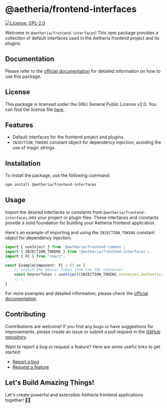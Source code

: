 # @aetheria/frontend-interfaces

[![License: GPL-2.0](https://img.shields.io/badge/License-GPL--2.0-blue.svg)](https://github.com/override-sh/aetheria-frontend/blob/main/LICENSE)

Welcome to `@aetheria/frontend-interfaces`! This npm package provides a collection of default interfaces used in the
Aetheria frontend project and its plugins.

## Documentation

Please refer to the [official documentation](https://aetheria-docs.override.sh/packages/frontend-interfaces) for
detailed information on how to use this package.

## License

This package is licensed under the GNU General Public License v2.0. You can find the license
file [here](https://github.com/override-sh/aetheria-frontend/blob/main/LICENSE).

## Features

- Default interfaces for the frontend project and plugins.
- `INJECTION_TOKENS` constant object for dependency injection, avoiding the use of magic strings.

## Installation

To install the package, use the following command:

```bash
npm install @aetheria/frontend-interfaces
```

## Usage

Import the desired interfaces or constants from `@aetheria/frontend-interfaces` into your project or plugin files. These
interfaces and constants provide a solid foundation for building your Aetheria frontend application.

Here's an example of importing and using the `INJECTION_TOKENS` constant object for dependency injection:

```typescript
import { useInject } from '@aetheria/frontend-common';
import { INJECTION_TOKENS } from '@aetheria/frontend-interfaces';
import { FC } from "react";

const ExampleComponent: FC = () => {
	// inject the bearer token from the IOC container
	const bearerToken = useInject(INJECTION_TOKENS.instances.authentication_token);
	// ...
}
```

For more examples and detailed information, please check
the [official documentation](https://aetheria-docs.override.sh/packages/frontend-interfaces).

## Contributing

Contributions are welcome! If you find any bugs or have suggestions for improvements, please create an issue or submit a
pull request in the [GitHub repository](https://github.com/override-sh/aetheria-frontend).

Want to report a bug or request a feature? Here are some useful links to get started:

- [Report a bug](https://github.com/override-sh/aetheria-frontend/issues/new?assignees=&labels=bug&projects=&template=bug_report.md&title=%5B%40aetheria%2Ffrontend-interfaces%5D%20BUG_TITLE)
- [Request a feature](https://github.com/override-sh/aetheria-frontend/issues/new?assignees=&labels=enhancement&projects=&template=feature_request.md&title=%5B%40aetheria%2Ffrontend-interfaces%5D%20FEATURE_TITLE)

## Let's Build Amazing Things!

Let's create powerful and extensible Aetheria frontend applications together! 🚀🌟
